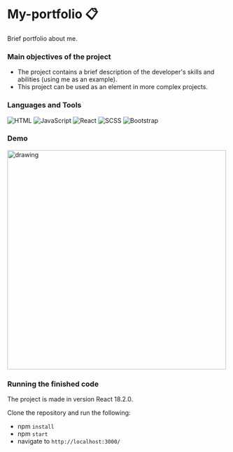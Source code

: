 # My-portfolio 📋
Brief portfolio about me.

### Main objectives of the project 
* The project contains a brief description of the developer's skills and abilities (using me as an example).
* This project can be used as an element in more complex projects.

### Languages and Tools
![HTML](https://img.shields.io/badge/-HTML-4d4d4d?style=for-the-badge&logo=HTML5&logoColor=e44d26)
![JavaScript](https://img.shields.io/badge/-JavaScript-4d4d4d?style=for-the-badge&logo=JavaScript&logoColor=f7dc1c)
![React](https://img.shields.io/badge/-React-4d4d4d?style=for-the-badge&logo=React&logoColor=00d8ff)
![SCSS](https://img.shields.io/badge/-SCSS-4d4d4d?style=for-the-badge&logo=Sass&logoColor=be608b)
![Bootstrap](https://img.shields.io/badge/-Bootstrap-4d4d4d?style=for-the-badge&logo=Bootstrap&logoColor=563c7d)

### Demo
<img src="https://user-images.githubusercontent.com/114185457/198567350-6c6bb0c3-eb44-4285-b7ca-4752d6f2b8b2.gif" alt="drawing" width="500"/>

### Running the finished code
The project is made in version React 18.2.0.

Clone the repository and run the following:
* npm `install`
* npm `start`
* navigate to `http://localhost:3000/`

